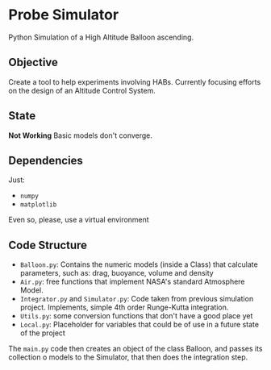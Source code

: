 # Probe Simulator
Python Simulation of a High Altitude Balloon ascending.

## Objective 
Create a tool to help experiments involving HABs. Currently focusing efforts on
the design of an Altitude Control System.

## State
**Not Working**
Basic models don't converge. 

## Dependencies
Just: 
 - `numpy`
 - `matplotlib`

Even so, please, use a virtual environment

## Code Structure

 - `Balloon.py`: Contains the numeric models (inside a Class) that calculate parameters, such as: 
 drag, buoyance, volume and density
 - `Air.py`: free functions that implement NASA's standard Atmosphere Model.
 - `Integrator.py` and `Simulator.py`: Code taken from previous simulation project. 
 Implements, simple 4th order Runge-Kutta integration.
 - `Utils.py`: some conversion functions that don't have a good place yet
 - `Local.py`: Placeholder for variables that could be of use in a future state of the project

The `main.py` code then creates an object of the class Balloon, and passes its collection o models
to the Simulator,  that then does the integration step.
